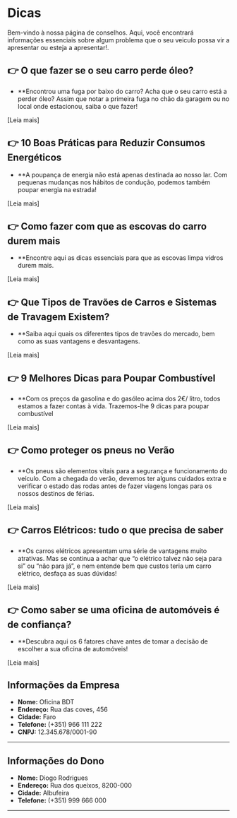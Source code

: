 # Dicas

Bem-vindo à nossa página de conselhos. Aqui, você encontrará informações essenciais sobre algum problema que o seu veiculo possa vir a apresentar ou esteja a apresentar!.

## 👉 O que fazer se o seu carro perde óleo?

- **Encontrou uma fuga por baixo do carro? Acha que o seu carro está a perder óleo? Assim que notar a primeira fuga no chão da garagem ou no local onde estacionou, saiba o que fazer!

[Leia mais]

## 👉 10 Boas Práticas para Reduzir Consumos Energéticos

- **A poupança de energia não está apenas destinada ao nosso lar. Com pequenas mudanças nos hábitos de condução, podemos também poupar energia na estrada!

[Leia mais]

## 👉 Como fazer com que as escovas do carro durem mais

- **Encontre aqui as dicas essenciais para que as escovas limpa vidros durem mais.

[Leia mais]

## 👉 Que Tipos de Travões de Carros e Sistemas de Travagem Existem?

- **Saiba aqui quais os diferentes tipos de travões do mercado, bem como as suas vantagens e desvantagens.

[Leia mais]


## 👉 9 Melhores Dicas para Poupar Combustível

- **Com os preços da gasolina e do gasóleo acima dos 2€/ litro, todos estamos a fazer contas à vida. Trazemos-lhe 9 dicas para poupar combustível

[Leia mais]

## 👉 Como proteger os pneus no Verão

- **Os pneus são elementos vitais para a segurança e funcionamento do veículo. Com a chegada do verão, devemos ter alguns cuidados extra e verificar o estado das rodas antes de fazer viagens longas para os nossos destinos de férias.

[Leia mais]

## 👉 Carros Elétricos: tudo o que precisa de saber

- **Os carros elétricos apresentam uma série de vantagens muito atrativas. Mas se continua a achar que “o elétrico talvez não seja para si” ou “não para já”, e nem entende bem que custos teria um carro elétrico, desfaça as suas dúvidas!

[Leia mais]

## 👉 Como saber se uma oficina de automóveis é de confiança?

- **Descubra aqui os 6 fatores chave antes de tomar a decisão de escolher a sua oficina de automóveis! 

[Leia mais]

## Informações da Empresa
- **Nome:** Oficina BDT
- **Endereço:** Rua das coves, 456
- **Cidade:** Faro
- **Telefone:** (+351) 966 111 222
- **CNPJ:** 12.345.678/0001-90

---

## Informações do Dono
- **Nome:** Diogo Rodrigues
- **Endereço:** Rua dos queixos, 8200-000
- **Cidade:** Albufeira
- **Telefone:** (+351) 999 666 000

---

